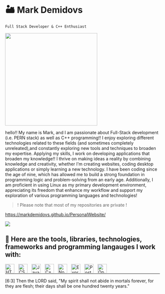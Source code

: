 # 🏜️ Mark Demidovs

`Full Stack Developer & C++ Enthusiast`

<img src="6bcf3e674e7c42bc4a882da5885dfa47.gif" width="300px"/>

hello!! My name is Mark, and I am passionate about Full-Stack development (i.e. PERN stack) as well as C++ programming!! I enjoy exploring different technologies related to these fields (and sometimes completely unreleated),and constantly exploring new tools and techniques to broaden my expertise. Applying my skills, I work on developing applications that broaden my knowledge!! I thrive on making ideas a reality by combining knowledge and creativity, whether I'm creating  websites, coding desktop applications or simply learning a new technology. I have been coding since the age of nine, which has allowed me to build a strong foundation in programming logic and problem-solving from an early age. Additionally, I am proficient in using Linux as my primary development environment, appreciating its freedom that enhance my workflow and support my exploration of various programming languages and technologies!

> ! Please note that most of my repositories are private !

https://markdemidovs.github.io/PersonalWebsite/

<img src="https://img.shields.io/twitter/url?url=https%3A%2F%2Fx.com%2Fmarkdemidovs">

## :hammer: Here are the tools, libraries, technologies, frameworks and programming langauges I work with:
<img align="left" alt="HTML" width="30px" style="padding-right:10px;" src="https://cdn.jsdelivr.net/gh/devicons/devicon@latest/icons/html5/html5-original.svg" />
<img align="left" alt="CSS" width="30px" style="padding-right:10px;" src="https://cdn.jsdelivr.net/gh/devicons/devicon@latest/icons/css3/css3-original.svg" />
<img align="left" alt="JavaScript" width="30px" style="padding-right:10px;" src="https://cdn.jsdelivr.net/gh/devicons/devicon@latest/icons/javascript/javascript-original.svg" />
<img align="left" alt="C++" width="30px" style="padding-right:10px;" src="https://cdn.jsdelivr.net/gh/devicons/devicon@latest/icons/cplusplus/cplusplus-original.svg" />
<img align="left" alt="Node" width="30px" style="padding-right:10px;" src="https://cdn.jsdelivr.net/gh/devicons/devicon@latest/icons/nodejs/nodejs-original-wordmark.svg" />
<img align="left" alt="Express" width="30px" style="padding-right:10px;" src="https://cdn.jsdelivr.net/gh/devicons/devicon@latest/icons/express/express-original-wordmark.svg" />
<img align="left" alt="PostgreSQL" width="30px" style="padding-right:10px;" src="https://cdn.jsdelivr.net/gh/devicons/devicon@latest/icons/postgresql/postgresql-original.svg" />
<img align="left" alt="OpenGL" width="30px" style="padding-right:10px;" src="https://cdn.jsdelivr.net/gh/devicons/devicon@latest/icons/opengl/opengl-original.svg" />
<br>
<hr>
[6:3] Then the LORD said, "My spirit shall not abide in mortals forever, for they are flesh; their days shall be one hundred twenty years."
